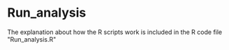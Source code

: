 # Run_analysis
The explanation about how the R scripts work is included in the R code file "Run_analysis.R"
